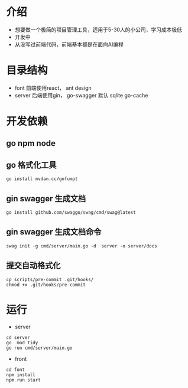 # 介绍
- 想要做一个极简的项目管理工具，适用于5-30人的小公司，学习成本极低
- 开发中
- 从没写过前端代码，前端基本都是在面向AI编程

# 目录结构
- font 前端使用react， ant design
- server 后端使用gin， go-swagger 默认  sqlite go-cache

# 开发依赖

## go npm node

## go 格式化工具
```shell
go install mvdan.cc/gofumpt
```

##  gin swagger 生成文档
```shell
go install github.com/swaggo/swag/cmd/swag@latest
```

## gin swagger 生成文档命令
```shell
swag init -g cmd/server/main.go -d  server -o server/docs 
```

## 提交自动格式化
```shell
cp scripts/pre-commit .git/hooks/
chmod +x .git/hooks/pre-commit
```

# 运行
- server
```shell
cd server
go  mod tidy
go run cmd/server/main.go
```
- front
```shell
cd font
npm install
npm run start
```